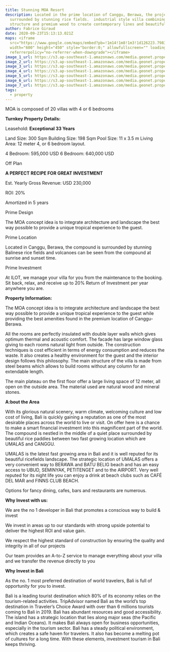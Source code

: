```yaml
---
title: Stunning MOA Resort
description: Located in the prime location of Canggu, Berawa, the project is
  surrounded by stunning rice fields.  industrial style villa combining steel
  structure and premium wood to create contemporary lines and beautiful volumes.
author: Fabrice Giraud
date: 2020-09-23T15:13:13.021Z
maps: <iframe
  src="https://www.google.com/maps/embed?pb=!1m14!1m8!1m3!1d126223.79837010014!2d115.1398152090945!3d-8.644505515990442!3m2!1i1024!2i768!4f13.1!3m3!1m2!1s0x2dd2388fc2de0a0b%3A0xdac0d412e07ae170!2sDalung%2C%20Kuta%20Utara%2C%20Badung%20Regency%2C%20Bali%2C%20Indonesia!5e0!3m2!1sen!2sus!4v1667915701558!5m2!1sen!2sus"
  width="600" height="450" style="border:0;" allowfullscreen="" loading="lazy"
  referrerpolicy="no-referrer-when-downgrade"></iframe>
image_1_url: https://s3.ap-southeast-1.amazonaws.com/media.geonet.properties/projectimages/62afeb0fd016020bdad2802d/exterior/_MG_0621-HDR-Edit_airbnb.jpg
image_2_url: https://s3.ap-southeast-1.amazonaws.com/media.geonet.properties/projectimages/62afeb0fd016020bdad2802d/interior/MOA-5.jpg
image_3_url: https://s3.ap-southeast-1.amazonaws.com/media.geonet.properties/projectimages/62afeb0fd016020bdad2802d/exterior/MOA-32.jpg
image_4_url: https://s3.ap-southeast-1.amazonaws.com/media.geonet.properties/projectimages/62afeb0fd016020bdad2802d/interior/MOA-6.jpg
image_5_url: https://s3.ap-southeast-1.amazonaws.com/media.geonet.properties/projectimages/62afeb0fd016020bdad2802d/interior/IMG_3383.jpg
image_6_url: https://s3.ap-southeast-1.amazonaws.com/media.geonet.properties/projectimages/62afeb0fd016020bdad2802d/interior/IMG_3153.jpg
image_7_url: https://s3.ap-southeast-1.amazonaws.com/media.geonet.properties/projectimages/62afeb0fd016020bdad2802d/interior/IMG_3085.jpg
tags:
  - property
---
```

M﻿OA is composed of 20 villas with 4 or 6 bedrooms

**Turnkey Property Details:**

Leasehold:  **Exceptional 33 Years**

Land Size: 300 Sqm
Building Size: 198 Sqm
Pool Size: 11 x 3.5 m
Living Area: 12 meter
4, or 6 bedroom layout.

4 Bedroom: 595,000 USD
6 Bedroom: 640,000 USD

O﻿ff Plan

**A PERFECT RECIPE FOR GREAT INVESTMENT**

Est. Yearly Gross Revenue: USD 230,000

R﻿OI: 20%

A﻿mortized in 5 years

Prime Design

The MOA concept idea is to integrate architecture and landscape the best way possible to provide a unique tropical experience to the guest.

Prime Location

Located in Canggu, Berawa, the compound is surrounded by stunning Balinese rice fields and volcanoes can be seen from the compound at sunrise and sunset time.

Prime Investment

At ILOT, we manage your villa for you from the maintenance to the booking. Sit back, relax, and receive up to 20% Return of Investment per year anywhere you are.



**P﻿roperty Information:**

The MOA concept idea is to integrate architecture and landscape the best way possible to provide a unique tropical experience to the guest while providing the best amenities found in the premium location of Canggu-Berawa.

All the rooms are perfectly insulated with double layer walls which gives optimum thermal and acoustic comfort.
The facade has large window glass giving to each rooms natural light from outside.
The construction techniques is cost efficient in terms of energy consumption and reduces the waste.
It also creates a healthy environment for the guest and the interior design follows this philosophy.
The main structure of the villa is made from steel beams which allows to build rooms without any column for an extendable length.

The main plateau on the first floor offer a large living space of 12 meter, all open on the outside area.
The material used are natural wood and mineral stones.



**A:bout the Area**

With its glorious natural scenery, warm climate, welcoming culture and low cost of living, Bali is quickly gaining a reputation as one of the most desirable places across the world to live or visit. On offer here is a chance to make a smart financial investment into this magnificent part of the world.
The compound is nestled in the middle of a quiet place surrounded by beautiful rice paddies between two fast growing location which are UMALAS and CANGGU.

UMALAS is the latest fast growing area in Bali and it is well reputed for its beautiful ricefields landscape.
The strategic location of UMALAS offers a very convenient way to BERAWA and BATU BELIG beach and has an easy access to UBUD, SEMINYAK, PETITENGET and to the AIRPORT.
Very well reputed for its night life you can enjoy a drink at beach clubs such as CAFÉ DEL MAR and FINNS CLUB BEACH.

Options for fancy dining, cafes, bars and restaurants are numerous.



**W﻿hy Invest with us:**

We are the no 1 developer in Bali that promotes a conscious way to build & invest

We invest in areas up to our standards with strong upside potential to deliver the highest ROI and value gain.

We respect the highest standard of construction by ensuring the quality and integrity in all of our projects

Our team provides an A-to-Z service to manage everything about your villa and we transfer the revenue directly to you



**W﻿hy Invest in Bali**

As the no. 1 most preferred destination of world travelers, Bali is full of opportunity for you to invest.


Bali is a leading tourist destination which 80% of its economy relies on the tourism-related activities. TripAdvisor named Bali as the world’s top destination in Traveler’s Choice Award with over than 6 millions tourists coming to Bali in 2019. Bali has abundant resources and good accessibility. The island has a strategic location that lies along major seas (the Pacific and Indian Oceans). It makes Bali always open for business opportunities, especially in the tourism sector. Bali has a steady political environment, which creates a safe haven for travelers. It also has become a melting pot of cultures for a long time. With these elements, investment tourism in Bali keeps thriving.